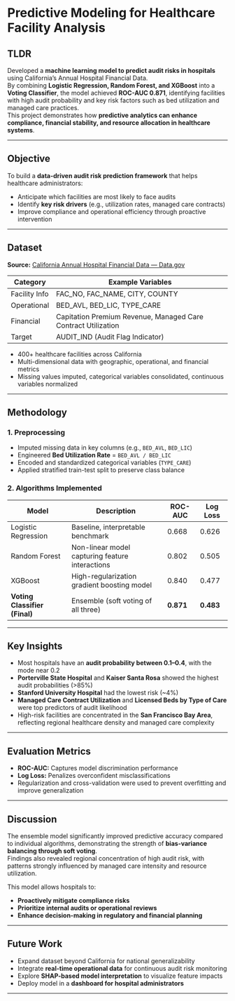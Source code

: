 # Predictive Modeling for Healthcare Facility Analysis

## TLDR
Developed a **machine learning model to predict audit risks in hospitals** using California’s Annual Hospital Financial Data.  
By combining **Logistic Regression, Random Forest, and XGBoost** into a **Voting Classifier**, the model achieved **ROC-AUC 0.871**, identifying facilities with high audit probability and key risk factors such as bed utilization and managed care practices.  
This project demonstrates how **predictive analytics can enhance compliance, financial stability, and resource allocation in healthcare systems**.

---

## Objective
To build a **data-driven audit risk prediction framework** that helps healthcare administrators:
- Anticipate which facilities are most likely to face audits  
- Identify **key risk drivers** (e.g., utilization rates, managed care contracts)  
- Improve compliance and operational efficiency through proactive intervention  

---

## Dataset
**Source:** [California Annual Hospital Financial Data — Data.gov](https://catalog.data.gov/dataset/hospital-annual-financial-data-selected-data-pivot-tables-92074)  

| Category | Example Variables |
|-----------|------------------|
| Facility Info | FAC_NO, FAC_NAME, CITY, COUNTY |
| Operational | BED_AVL, BED_LIC, TYPE_CARE |
| Financial | Capitation Premium Revenue, Managed Care Contract Utilization |
| Target | AUDIT_IND (Audit Flag Indicator) |

- 400+ healthcare facilities across California  
- Multi-dimensional data with geographic, operational, and financial metrics  
- Missing values imputed, categorical variables consolidated, continuous variables normalized  

---

## Methodology

### **1. Preprocessing**
- Imputed missing data in key columns (e.g., `BED_AVL`, `BED_LIC`)  
- Engineered **Bed Utilization Rate** = `BED_AVL / BED_LIC`  
- Encoded and standardized categorical variables (`TYPE_CARE`)  
- Applied stratified train-test split to preserve class balance  

### **2. Algorithms Implemented**
| Model | Description | ROC-AUC | Log Loss |
|--------|--------------|----------|-----------|
| Logistic Regression | Baseline, interpretable benchmark | 0.668 | 0.626 |
| Random Forest | Non-linear model capturing feature interactions | 0.802 | 0.505 |
| XGBoost | High-regularization gradient boosting model | 0.840 | 0.477 |
| **Voting Classifier (Final)** | Ensemble (soft voting of all three) | **0.871** | **0.483** |

---

## Key Insights
- Most hospitals have an **audit probability between 0.1–0.4**, with the mode near 0.2  
- **Porterville State Hospital** and **Kaiser Santa Rosa** showed the highest audit probabilities (>85%)  
- **Stanford University Hospital** had the lowest risk (~4%)  
- **Managed Care Contract Utilization** and **Licensed Beds by Type of Care** were top predictors of audit likelihood  
- High-risk facilities are concentrated in the **San Francisco Bay Area**, reflecting regional healthcare density and managed care complexity  

---

## Evaluation Metrics
- **ROC-AUC:** Captures model discrimination performance  
- **Log Loss:** Penalizes overconfident misclassifications  
- Regularization and cross-validation were used to prevent overfitting and improve generalization  

---

## Discussion
The ensemble model significantly improved predictive accuracy compared to individual algorithms, demonstrating the strength of **bias-variance balancing through soft voting**.  
Findings also revealed regional concentration of high audit risk, with patterns strongly influenced by managed care intensity and resource utilization.

This model allows hospitals to:
- **Proactively mitigate compliance risks**
- **Prioritize internal audits or operational reviews**
- **Enhance decision-making in regulatory and financial planning**

---

## Future Work
- Expand dataset beyond California for national generalizability  
- Integrate **real-time operational data** for continuous audit risk monitoring  
- Explore **SHAP-based model interpretation** to visualize feature impacts  
- Deploy model in a **dashboard for hospital administrators**  

---
